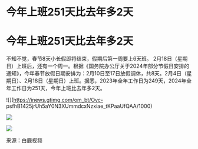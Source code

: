 # 今年上班251天比去年多2天

# 今年上班251天比去年多2天

不知不觉，春节8天小长假即将结束，假期后第一周要上6天班。
2月18日（星期日）上班后，还有一个周一。根据《国务院办公厅关于2024年部分节假日安排的通知》，今年春节放假日期安排为：2月10日至17日放假调休，共8天。2月4日（星期日）、2月18日（星期日）上班。据悉，2023年全年工作日为249天，2024年全年工作日为251天，今年上班比去年多2天。

![](https://inews.gtimg.com/om_bt/Ovc-
psfhB1425jrUh5aY0N3XUmmdcxNzxiae_tKPaaUfQAA/1000)

![](https://inews.gtimg.com/om_bt/Oj4CSQLBayZgmOtbCcQ3xIbOVM_3bCV_JnvfrV-8zbYn8AA/1000)

![](https://inews.gtimg.com/om_bt/On_3Oe98smrc74O6JwREGl9I_d1dY8wNr93UbU98al1uYAA/1000)

来源：白鹿视频

